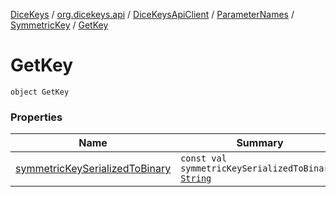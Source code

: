 [DiceKeys](../../../../../index.md) / [org.dicekeys.api](../../../../index.md) / [DiceKeysApiClient](../../../index.md) / [ParameterNames](../../index.md) / [SymmetricKey](../index.md) / [GetKey](./index.md)

# GetKey

`object GetKey`

### Properties

| Name | Summary |
|---|---|
| [symmetricKeySerializedToBinary](symmetric-key-serialized-to-binary.md) | `const val symmetricKeySerializedToBinary: `[`String`](https://kotlinlang.org/api/latest/jvm/stdlib/kotlin/-string/index.html) |
